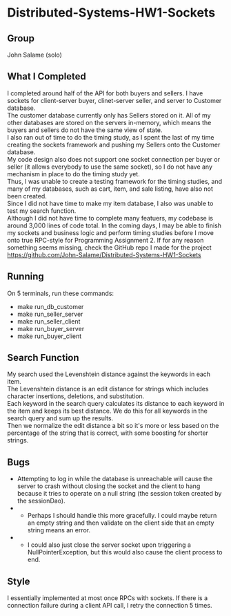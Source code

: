 # Distributed-Systems-HW1-Sockets

## Group
John Salame (solo)

## What I Completed
I completed around half of the API for both buyers and sellers. I have sockets for client-server buyer, clinet-server seller, and server to Customer database.  
The customer database currently only has Sellers stored on it. All of my other databases are stored on the servers in-memory, which means the buyers and sellers do not have the same view of state.  
I also ran out of time to do the timing study, as I spent the last of my time creating the sockets framework and pushing my Sellers onto the Customer database.  
My code design also does not support one socket connection per buyer or seller (it allows everybody to use the same socket), so I do not have any mechanism in place to do the timing study yet.  
Thus, I was unable to create a testing framework for the timing studies, and many of my databases, such as cart, item, and sale listing, have also not been created.  
Since I did not have time to make my item database, I also was unable to test my search function.  
Although I did not have time to complete many featuers, my codebase is around 3,000 lines of code total. In the coming days, I may be able to finish my sockets 
and business logic and perform timing studies before I move onto true RPC-style for Programming Assignment 2.
If for any reason something seems missing, check the GitHub repo I made for the project https://github.com/John-Salame/Distributed-Systems-HW1-Sockets

## Running
On 5 terminals, run these commands:
* make run_db_customer
* make run_seller_server
* make run_seller_client
* make run_buyer_server
* make run_buyer_client

## Search Function
My search used the Levenshtein distance against the keywords in each item.  
The Levenshtein distance is an edit distance for strings which includes character insertions, deletions, and substitution.  
Each keyword in the search query calculates its distance to each keyword in the item and keeps its best distance. We do this for all keywords in the search query and sum up the results.  
Then we normalize the edit distance a bit so it's more or less based on the percentage of the string that is correct, with some boosting for shorter strings.

## Bugs
* Attempting to log in while the database is unreachable will cause the server to crash without closing the socket and the client to hang because it tries to operate on a null string (the session token created by the sessionDao).
* * Perhaps I should handle this more gracefully. I could maybe return an empty string and then validate on the client side that an empty string means an error.
* * I could also just close the server socket upon triggering a NullPointerException, but this would also cause the client process to end.

## Style
I essentially implemented at most once RPCs with sockets. If there is a connection failure during a client API call, 
I retry the connection 5 times.
